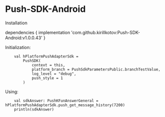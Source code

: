 # Push-SDK-Android

Installation


dependencies {
        implementation 'com.github.kirillkotov:Push-SDK-Android:v1.0.0.43'
}


Initialization:

        val hPlatformPushAdapterSdk =
            PushSDK(
                context = this,
                platform_branch = PushSdkParametersPublic.branchTestValue,
                log_level = "debug",
                push_style = 1
            )
            
Using:

        val sdkAnswer: PushKFunAnswerGeneral = hPlatformPushAdapterSdk.push_get_message_history(7200)
        println(sdkAnswer)

            

